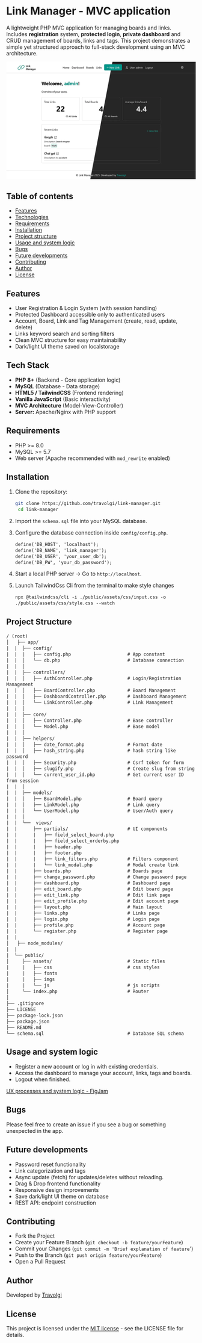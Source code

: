 # Link Manager - MVC application 

A lightweight PHP MVC application for managing boards and links.  
Includes **registration** system, **protected login**, **private dashboard** and CRUD management of boards, links and tags.
This project demonstrates a simple yet structured approach to full-stack development using an MVC architecture.

![Link Manager App](./screenshot.webp)

## Table of contents

- [Features](#features)
- [Technologies](#technologies)
- [Requirements](#requirements)
- [Installation](#installation)
- [Project structure](#project-structure)
- [Usage and system logic](#usage-and-system-logic)
- [Bugs](#bugs)
- [Future developments](#future-developments)
- [Contributing](#contributing)
- [Author](#author)
- [License](#license)


## Features

- User Registration & Login System (with session handling)
- Protected Dashboard accessible only to authenticated users
- Account, Board, Link and Tag Management (create, read, update, delete)
- Links keyword search and sorting filters
- Clean MVC structure for easy maintainability
- Dark/light UI theme saved on localstorage


## Tech Stack

- **PHP 8+** (Backend - Core application logic)
- **MySQL** (Database - Data storage)
- **HTML5 / TailwindCSS** (Frontend rendering)
- **Vanilla JavaScript** (Basic interactivity)
- **MVC Architecture** (Model-View-Controller)  
- **Server:** Apache/Nginx with PHP support


## Requirements

- PHP >= 8.0
- MySQL >= 5.7
- Web server (Apache recommended with `mod_rewrite` enabled)


## Installation

1. Clone the repository:
   ```bash
   git clone https://github.com/travolgi/link-manager.git
	cd link-manager
   ```

2. Import the `schema.sql` file into your MySQL database.

3. Configure the database connection inside `config/config.php`.
	```
	define('DB_HOST', 'localhost');
	define('DB_NAME', 'link_manager');
	define('DB_USER', 'your_user_db');
	define('DB_PW', 'your_db_password');
	```

4. Start a local PHP server -> Go to `http://localhost`.

5. Launch TailwindCss Cli from the terminal to make style changes 
	```
	npx @tailwindcss/cli -i ./public/assets/css/input.css -o ./public/assets/css/style.css --watch
	```


## Project Structure

```
/ (root)
│	├── app/
|  |  ├── config/
|  |  |   ├── config.php                     # App constant
|  |  │   └── db.php                         # Database connection
|  |  │
|  |  ├── controllers/
|  |  │   ├── AuthController.php             # Login/Registration Management
|  |  │   ├── BoardController.php            # Board Management
|  |  │   ├── DashboardController.php        # Dashboard Management
|  |  │   └── LinkController.php             # Link Management
|  |  │
|  |  ├── core/
|  |  │   ├── Controller.php                 # Base controller
|  |  │   └── Model.php                      # Base model
|  |  │
|  |  ├── helpers/
|  |  │   ├── date_format.php                # Format date
|  |  │   ├── hash_string.php                # hash string like password
|  |  │   ├── Security.php                   # Csrf token for form
|  |  │   ├── slugify.php                    # Create slug from string
|  |  │   └── current_user_id.php            # Get current user ID from session
|  |  │
|  |  ├── models/
|  |  │   ├── BoardModel.php                 # Board query
|  |  │   ├── LinkModel.php                  # Link query
|  |  │   └── UserModel.php       	         # User/Auth query 
|  |  │
|  |  └──  views/
|  |      ├── partials/                      # UI components
|  |      |   ├── field_select_board.php
|  |      |   ├── field_select_orderby.php
|  |      |   ├── header.php
|  |      |   ├── footer.php
|  |      |   ├── link_filters.php           # Filters component
|  |      |   └── link_modal.php             # Modal create link
|  |      ├── boards.php                     # Boards page
|  |      ├── change_password.php            # Change password page
|  |      ├── dashboard.php                  # Dashboard page
|  |      ├── edit_board.php                 # Edit board page
|  |      ├── edit_link.php                  # Edit link page
|  |      ├── edit_profile.php               # Edit account page
|  |      ├── layout.php                     # Main layout
|  |      ├── links.php                      # Links page
|  |      ├── login.php                      # Login page
|  |      ├── profile.php                    # Account page
|  |      └── register.php                   # Register page
|  |   
│	├── node_modules/
|  |
|  └── public/
│     ├── assets/                            # Static files
|     |   ├── css                            # css styles
|     |   ├── fonts
|     |   ├── imgs
|     |   └── js                             # js scripts
│     └── index.php                          # Router
│
├── .gitignore
├── LICENSE
├── package-lock.json
├── package.json
├── README.md
└── schema.sql                               # Database SQL schema
```


## Usage and system logic

- Register a new account or log in with existing credentials.
- Access the dashboard to manage your account, links, tags and boards.
- Logout when finished.

[UX processes and system logic - FigJam](https://www.figma.com/community/file/1550187983633712159)


## Bugs

Please feel free to create an issue if you see a bug or something unexpected in the app.


## Future developments

- Password reset functionality
- Link categorization and tags
- Async update (fetch) for updates/deletes without reloading.
- Drag & Drop frontend functionality 
- Responsive design improvements
- Save dark/light UI theme on database
- REST API: endpoint construction


## Contributing

- Fork the Project
- Create your Feature Branch (`git checkout -b feature/yourFeature`)
- Commit your Changes (`git commit -m 'Brief explanation of feature`')
- Push to the Branch (`git push origin feature/yourFeature`)
- Open a Pull Request


## Author

Developed by [Travolgi](https://github.com/travolgi)


## License

This project is licensed under the [MIT license](https://github.com/travolgi/mini-blog/blob/main/LICENSE) - see the LICENSE file for details.